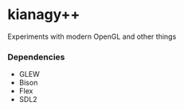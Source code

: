 # kianagy++
Experiments with modern OpenGL and other things

### Dependencies
- GLEW
- Bison
- Flex
- SDL2


